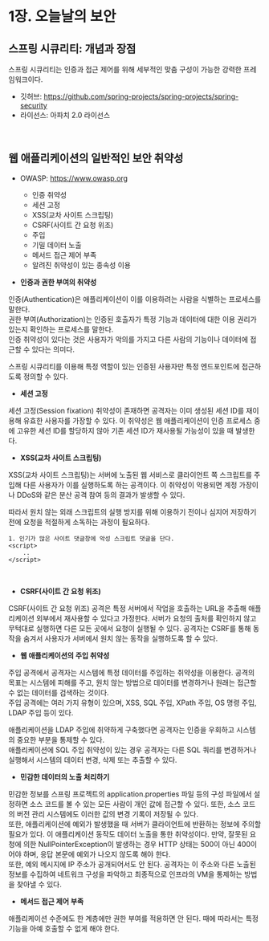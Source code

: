 # 1장. 오늘날의 보안

## 스프링 시큐리티: 개념과 장점

스프링 시큐리티는 인증과 접근 제어를 위해 세부적인 맞춤 구성이 가능한 강력한 프레임워크이다.  
 - 깃허브: https://github.com/spring-projects/spring-projects/spring-security
 - 라이선스: 아파치 2.0 라이선스

<br/>

## 웹 애플리케이션의 일반적인 보안 취약성

 - OWASP: https://www.owasp.org
    - 인증 취약성
    - 세션 고정
    - XSS(교차 사이트 스크립팅)
    - CSRF(사이트 간 요청 위조)
    - 주입
    - 기밀 데이터 노출
    - 메서드 접근 제어 부족
    - 알려진 취약성이 있는 종속성 이용

 - __인증과 권한 부여의 취약성__

인증(Authentication)은 애플리케이션이 이를 이용하려는 사람을 식별하는 프로세스를 말한다.  
권한 부여(Authorization)는 인증된 호출자가 특정 기능과 데이터에 대한 이용 권리가 있는지 확인하는 프로세스를 말한다.  
인증 취약성이 있다는 것은 사용자가 악의를 가지고 다른 사람의 기능이나 데이터에 접근할 수 있다는 의미다.  

스프링 시큐리티를 이용해 특정 역할이 있는 인증된 사용자만 특정 엔드포인트에 접근하도록 정의할 수 있다.  

 - __세션 고정__

세션 고정(Session fixation) 취약성이 존재하면 공격자는 이미 생성된 세션 ID를 재이용해 유효한 사용자를 가장할 수 있다. 이 취약성은 웹 애플리케이션이 인증 프로세스 중에 고유한 세션 ID를 할당하지 않아 기존 세션 ID가 재사용될 가능성이 있을 때 발생한다.  

 - __XSS(교차 사이트 스크립팅)__

XSS(교차 사이트 스크립팅)는 서버에 노출된 웹 서비스로 클라이언트 쪽 스크립트를 주입해 다른 사용자가 이를 실행하도록 하는 공격이다. 이 취약성이 악용되면 계정 가장이나 DDoS와 같은 분산 공격 참여 등의 결과가 발생할 수 있다.  

따라서 원치 않는 외래 스크립트의 실행 방지를 위해 이용하기 전이나 심지어 저장하기 전에 요청을 적절하게 소독하는 과정이 필요하다.  

```
1. 인기가 많은 사이트 댓글창에 악성 스크립트 댓글을 단다.
<script>
    ..
</script>
```

<br/>

 - __CSRF(사이트 간 요청 위조)__

CSRF(사이트 간 요청 위조) 공격은 특정 서버에서 작업을 호출하는 URL을 추출해 애플리케이션 외부에서 재사용할 수 있다고 가정한다. 서버가 요청의 출처를 확인하지 않고 무턱대로 실행하면 다른 모든 곳에서 요청이 실행될 수 있다. 공격자는 CSRF를 통해 동작을 숨겨서 사용자가 서버에서 원치 않는 동작을 실행하도록 할 수 있다.  

 - __웹 애플리케이션의 주입 취약성__

주입 공격에서 공격자는 시스템에 특정 데이터를 주입하는 취약성을 이용한다. 공격의 목표는 시스템에 피해를 주고, 원치 않는 방법으로 데이터를 변경하거나 원래는 접근할 수 없는 데이터를 검색하는 것이다.  
주입 공격에는 여러 가지 유형이 있으며, XSS, SQL 주입, XPath 주입, OS 명령 주입, LDAP 주입 등이 있다.  

애플리케이션을 LDAP 주입에 취약하게 구축했다면 공격자는 인증을 우회하고 시스템의 중요한 부분을 통제할 수 있다.  
애플리케이션에 SQL 주입 취약성이 있는 경우 공격자는 다른 SQL 쿼리를 변경하거나 실행해서 시스템의 데이터 변경, 삭제 또는 추출할 수 있다.  

 - __민감한 데이터의 노출 처리하기__

민감한 정보를 스프링 프로젝트의 application.properties 파일 등의 구성 파일에서 설정하면 소스 코드를 볼 수 있는 모든 사람이 개인 값에 접근할 수 있다. 또한, 소스 코드의 버전 관리 시스템에도 이러한 값의 변경 기록이 저장될 수 있다.  
또한, 애플리케이션에 예외가 발생했을 때 서버가 클라이언트에 반환하는 정보에 주의할 필요가 있다. 이 애플리케이션 동작도 데이터 노출을 통한 취약성이다. 만약, 잘못된 요청에 의한 NullPointerException이 발생하는 경우 HTTP 상태는 500이 아닌 400이어야 하며, 응답 본문에 예외가 나오지 않도록 해야 한다.  
또한, 예외 메시지에 IP 주소가 공개되어서도 안 된다. 공격자는 이 주소와 다른 노출된 정보를 수집하여 네트워크 구성을 파악하고 최종적으로 인프라의 VM을 통제하는 방법을 찾아낼 수 있다.  

 - __메서드 접근 제어 부족__

애플리케이션 수준에도 한 계층에만 권한 부여를 적용하면 안 된다. 때에 따라서는 특정 기능을 아예 호출할 수 없게 해야 한다.  
